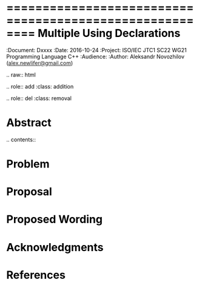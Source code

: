 ========================================================
  Multiple Using Declarations
========================================================

:Document:  Dxxxx
:Date:      2016-10-24
:Project:   ISO/IEC JTC1 SC22 WG21 Programming Language C++
:Audience:
:Author:    Aleksandr Novozhilov (alex.newlifer@gmail.com)

.. raw:: html

  <style>
    html { color: black; background: white; }
    table.docinfo { margin: 2em 0; }
    .literal-block { background: #eee; border: 1px solid #ddd; padding: 0.5em; }
    .addition { color: #2c2; text-decoration: underline; }
    .removal { color: #e22; text-decoration: line-through; }
    .literal-block .literal-block { background: none; border: none; }
    .block-addition { background: #cfc; text-decoration: underline; }
  </style>

.. role:: add
    :class: addition

.. role:: del
    :class: removal

Abstract
========

.. contents::

Problem
=======

Proposal
========

Proposed Wording
================


Acknowledgments
===============


References
==========
